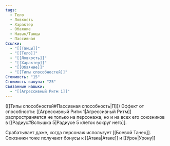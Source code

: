 ```yaml
---
tags:
  - Тело
  - Ловкость
  - Характер
  - Обаяние
  - Навык/Танцы
  - Пассивная
Ссылки:
  - "[[Танцы]]"
  - "[[Тело]]"
  - "[[Ловкость]]"
  - "[[Характер]]"
  - "[[Обаяние]]"
  - "[[Типы способностей]]"
Стоимость: "15"
Стоимость выкупа: "25"
Связанные навыки:
  - "[[Агрессивный Ритм 1]]"
---
```

([[Типы способностей#Пассивная способность|П]]) Эффект от способности: [[Агрессивный Ритм 1|Агрессивный Ритм]] распространяется не только на персонажа, но и на всех его союзников в [[Радиус#Вспышка 5|Радиусе 5 клеток вокруг него]]. 

Срабатывает даже, когда персонаж использует [[Боевой Танец]]. Союзники тоже получают бонусы к  [[Атака|Атаке]] и [[Урон|Урону]]